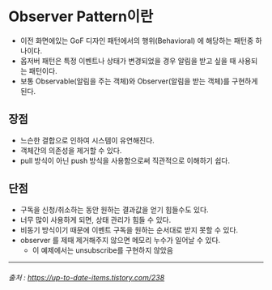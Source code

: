 # Observer Pattern이란
 - 이전 화면에있는 GoF 디자인 패턴에서의 행위(Behavioral) 에 해당하는 패턴중 하나이다.
 - 옵저버 패턴은 특정 이벤트나 상태가 변경되었을 경우 알림을 받고 싶을 때 사용되는 패턴이다.
 - 보통 Observable(알림을 주는 객체)와 Observer(알림을 받는 객체)를 구현하게 된다.
## 장점
 - 느슨한 결합으로 인하여 시스템이 유연해진다.
 - 객체간의 의존성을 제거할 수 있다.
 - pull 방식이 아닌 push 방식을 사용함으로써 직관적으로 이해하기 쉽다.

## 단점
 - 구독을 신청/취소하는 동안 원하는 결과값을 얻기 힘들수도 있다.
 - 너무 많이 사용하게 되면, 상태 관리가 힘들 수 있다.
 - 비동기 방식이기 때문에 이벤트 구독을 원하는 순서대로 받지 못할 수 있다.
 - observer 를 제때 제거해주지 않으면 메모리 누수가 일어날 수 있다.
   - 이 예제에서는 unsubscribe를 구현하지 않았음
---
###### 출처 : https://up-to-date-items.tistory.com/238
